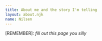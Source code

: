 ```yaml
---
title: About me and the story I'm telling
layout: about.njk
name: Nilsen
---
```


[REMEMBER]: *fill out this page you silly*

